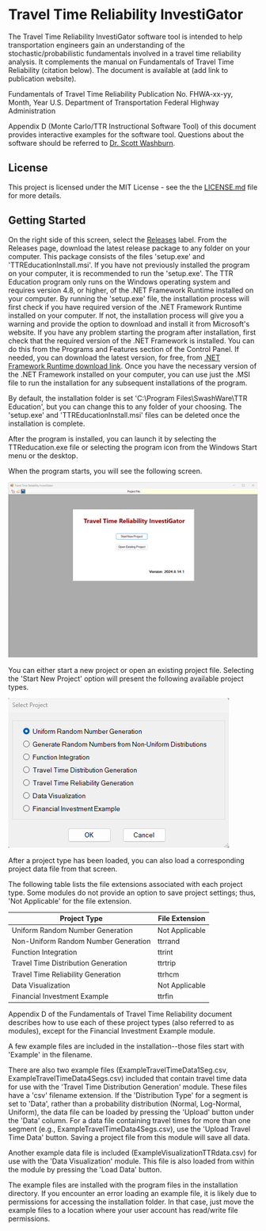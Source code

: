 # Travel Time Reliability InvestiGator
The Travel Time Reliability InvestiGator software tool is intended to help transportation engineers gain an understanding of the stochastic/probabilistic fundamentals involved in a travel time reliability analysis. It complements the manual on Fundamentals of Travel Time Reliability (citation below). The document is available at (add link to publication website). 

Fundamentals of Travel Time Reliability
Publication No. FHWA-xx-yy, Month, Year
U.S. Department of Transportation
Federal Highway Administration

Appendix D (Monte Carlo/TTR Instructional Software Tool) of this document provides interactive examples for the software tool. Questions about the software should be referred to <a href="https://faculty.eng.ufl.edu/scott-washburn/">Dr. Scott Washburn</a>.

## License

This project is licensed under the MIT License - see the the <a href="https://github.com/swash17/Monte-Carlo-Simulation/blob/main/LICENSE">LICENSE.md</a> file for more details.

## Getting Started

On the right side of this screen, select the <a href="https://github.com/swash17/Monte-Carlo-Simulation/releases">Releases</a> label. From the Releases page, download the latest release package to any folder on your computer. This package consists of the files 'setup.exe' and 'TTREducationInstall.msi'. If you have not previously installed the program on your computer, it is recommended to run the 'setup.exe'. The TTR Education program only runs on the Windows operating system and requires version 4.8, or higher, of the .NET Framework Runtime installed on your computer. By running the 'setup.exe' file, the installation process will first check if you have required version of the .NET Framework Runtime installed on your computer. If not, the installation process will give you a warning and provide the option to download and install it from Microsoft's website. If you have any problem starting the program after installation, first check that the required version of the .NET Framework is installed.  You can do this from the Programs and Features section of the Control Panel. If needed, you can download the latest version, for free, from <a href="https://dotnet.microsoft.com/en-us/download/dotnet-framework/net48">.NET Framework Runtime download link</a>. Once you have the necessary version of the .NET Framework installed on your computer, you can use just the .MSI file to run the installation for any subsequent installations of the program.

By default, the installation folder is set 'C:\Program Files\SwashWare\TTR Education', but you can change this to any folder of your choosing. The 'setup.exe' and 'TTREducationInstall.msi' files can be deleted once the installation is complete.

After the program is installed, you can launch it by selecting the TTReducation.exe file or selecting the program icon from the Windows Start menu or the desktop.

When the program starts, you will see the following screen.

<img alt="Start Screen" src="StartScreen.png" />

You can either start a new project or open an existing project file. Selecting the 'Start New Project' option will present the following available project types.

<img alt="Project Types" src="ProjectTypes.png" />

After a project type has been loaded, you can also load a corresponding project data file from that screen.

The following table lists the file extensions associated with each project type. Some modules do not provide an option to save project settings; thus, 'Not Applicable' for the file extension.

| Project Type | File Extension |
|--------------|----------------|
| Uniform Random Number Generation | Not Applicable |
| Non-Uniform Random Number Generation | ttrrand |
| Function Integration | ttrint |
| Travel Time Distribution Generation | ttrtrip |
| Travel Time Reliability Generation | ttrhcm |
| Data Visualization | Not Applicable |
| Financial Investment Example | ttrfin |

 Appendix D of the Fundamentals of Travel Time Reliability document describes how to use each of these project types (also referred to as modules), except for the Financial Investment Example module. 
 
 A few example files are included in the installation--those files start with 'Example' in the filename. 
 
 There are also two example files (ExampleTravelTimeData1Seg.csv, ExampleTravelTimeData4Segs.csv) included that contain travel time data for use with the 'Travel Time Distribution Generation' module. These files have a 'csv' filename extension. If the 'Distribution Type' for a segment is set to 'Data', rather than a probability distribution (Normal, Log-Normal, Uniform), the data file can be loaded by pressing the 'Upload' button under the 'Data' column. For a data file containing travel times for more than one segment (e.g., ExampleTravelTimeData4Segs.csv), use the 'Upload Travel Time Data' button. Saving a project file from this module will save all data.
 
 Another example data file is included (ExampleVisualizationTTRdata.csv) for use with the 'Data Visualization' module. This file is also loaded from within the module by pressing the 'Load Data' button.

 The example files are installed with the program files in the installation directory. If you encounter an error loading an example file, it is likely due to permissions for accessing the installation folder. In that case, just move the example files to a location where your user account has read/write file permissions.
